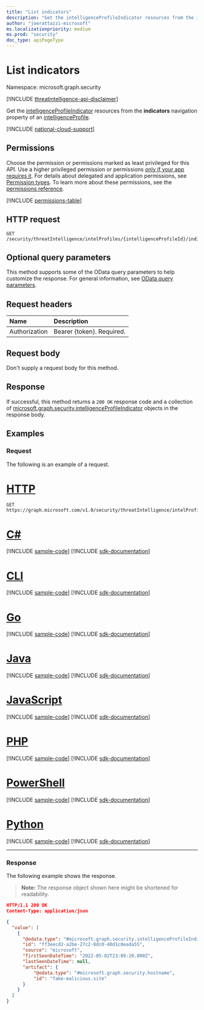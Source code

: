 ```yaml
---
title: "List indicators"
description: "Get the intelligenceProfileIndicator resources from the indicators navigation property."
author: "joerattazzi-microsoft"
ms.localizationpriority: medium
ms.prod: "security"
doc_type: apiPageType
---
```


# List indicators

Namespace: microsoft.graph.security

[!INCLUDE [threatintelligence-api-disclaimer](../../includes/threatintelligence-api-disclaimer.md)]

Get the [intelligenceProfileIndicator](../resources/security-intelligenceprofileindicator.md) resources from the **indicators** navigation property of an [intelligenceProfile](../resources/security-intelligenceprofile.md).

[!INCLUDE [national-cloud-support](../../includes/global-only.md)]

## Permissions

Choose the permission or permissions marked as least privileged for this API. Use a higher privileged permission or permissions [only if your app requires it](/graph/permissions-overview#best-practices-for-using-microsoft-graph-permissions). For details about delegated and application permissions, see [Permission types](/graph/permissions-overview#permission-types). To learn more about these permissions, see the [permissions reference](/graph/permissions-reference).

<!-- { "blockType": "permissions", "name": "security_intelligenceprofile_list_indicators" } -->
[!INCLUDE [permissions-table](../includes/permissions/security-intelligenceprofile-list-indicators-permissions.md)]

## HTTP request

<!-- {
  "blockType": "ignored"
}
-->

```http
GET /security/threatIntelligence/intelProfiles/{intelligenceProfileId}/indicators
```

## Optional query parameters

This method supports some of the OData query parameters to help customize the response. For general information, see [OData query parameters](/graph/query-parameters).

## Request headers

| Name          | Description               |
| :------------ | :------------------------ |
| Authorization | Bearer {token}. Required. |

## Request body

Don't supply a request body for this method.

## Response

If successful, this method returns a `200 OK` response code and a collection of [microsoft.graph.security.intelligenceProfileIndicator](../resources/security-intelligenceprofileindicator.md) objects in the response body.

## Examples

### Request

The following is an example of a request.

# [HTTP](#tab/http)
<!-- {
  "blockType": "request",
  "name": "list_intelligenceprofileindicator",
  "sampleKeys": ["9b01de37bf66d1760954a16dc2b52fed2a7bd4e093dfc8a4905e108e4843da80"]
}
-->

```msgraph-interactive
GET https://graph.microsoft.com/v1.0/security/threatIntelligence/intelProfiles/9b01de37bf66d1760954a16dc2b52fed2a7bd4e093dfc8a4905e108e4843da80/indicators
```

# [C#](#tab/csharp)
[!INCLUDE [sample-code](../includes/snippets/csharp/list-intelligenceprofileindicator-csharp-snippets.md)]
[!INCLUDE [sdk-documentation](../includes/snippets/snippets-sdk-documentation-link.md)]

# [CLI](#tab/cli)
[!INCLUDE [sample-code](../includes/snippets/cli/list-intelligenceprofileindicator-cli-snippets.md)]
[!INCLUDE [sdk-documentation](../includes/snippets/snippets-sdk-documentation-link.md)]

# [Go](#tab/go)
[!INCLUDE [sample-code](../includes/snippets/go/list-intelligenceprofileindicator-go-snippets.md)]
[!INCLUDE [sdk-documentation](../includes/snippets/snippets-sdk-documentation-link.md)]

# [Java](#tab/java)
[!INCLUDE [sample-code](../includes/snippets/java/list-intelligenceprofileindicator-java-snippets.md)]
[!INCLUDE [sdk-documentation](../includes/snippets/snippets-sdk-documentation-link.md)]

# [JavaScript](#tab/javascript)
[!INCLUDE [sample-code](../includes/snippets/javascript/list-intelligenceprofileindicator-javascript-snippets.md)]
[!INCLUDE [sdk-documentation](../includes/snippets/snippets-sdk-documentation-link.md)]

# [PHP](#tab/php)
[!INCLUDE [sample-code](../includes/snippets/php/list-intelligenceprofileindicator-php-snippets.md)]
[!INCLUDE [sdk-documentation](../includes/snippets/snippets-sdk-documentation-link.md)]

# [PowerShell](#tab/powershell)
[!INCLUDE [sample-code](../includes/snippets/powershell/list-intelligenceprofileindicator-powershell-snippets.md)]
[!INCLUDE [sdk-documentation](../includes/snippets/snippets-sdk-documentation-link.md)]

# [Python](#tab/python)
[!INCLUDE [sample-code](../includes/snippets/python/list-intelligenceprofileindicator-python-snippets.md)]
[!INCLUDE [sdk-documentation](../includes/snippets/snippets-sdk-documentation-link.md)]

---

### Response

The following example shows the response.

> **Note:** The response object shown here might be shortened for readability.

<!-- {
  "blockType": "response",
  "truncated": true,
  "@odata.type": "Collection(microsoft.graph.security.intelligenceProfileIndicator)"
}
-->

```json
HTTP/1.1 200 OK
Content-Type: application/json

{
  "value": [
    {
      "@odata.type": "#microsoft.graph.security.intelligenceProfileIndicator",
      "id": "ff3eecd2-a2be-27c2-8dc0-40d1c0eada55",
      "source": "microsoft",
      "firstSeenDateTime": "2022-05-02T23:09:20.000Z",
      "lastSeenDateTime": null,
      "artifact": {
          "@odata.type": "#microsoft.graph.security.hostname",
          "id": "fake-malicious.site"
      }
    }
  ]
}
```
